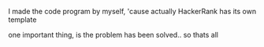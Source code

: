 I made the code program by myself, 'cause actually HackerRank has its own template

one important thing, is the problem has been solved.. so thats all
